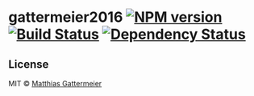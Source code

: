 # gattermeier2016 [![NPM version][npm-image]][npm-url] [![Build Status][travis-image]][travis-url] [![Dependency Status][daviddm-image]][daviddm-url]



## License

MIT © [Matthias Gattermeier](www.gattermeier.net)


[npm-image]: https://badge.fury.io/js/gattermeier2016.svg
[npm-url]: https://npmjs.org/package/gattermeier2016
[travis-image]: https://travis-ci.org/Gattermeier/gattermeier2016.svg?branch=master
[travis-url]: https://travis-ci.org/Gattermeier/gattermeier2016
[daviddm-image]: https://david-dm.org/Gattermeier/gattermeier2016.svg?theme=shields.io
[daviddm-url]: https://david-dm.org/Gattermeier/gattermeier2016
